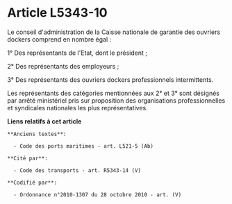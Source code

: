 # Article L5343-10

Le conseil d'administration de la Caisse nationale de garantie des ouvriers dockers comprend en nombre égal :

1° Des représentants de l'Etat, dont le président ;

2° Des représentants des employeurs ;

3° Des représentants des ouvriers dockers professionnels intermittents.

Les représentants des catégories mentionnées aux 2° et 3° sont désignés par arrêté ministériel pris sur proposition des
organisations professionnelles et syndicales nationales les plus représentatives.

**Liens relatifs à cet article**

	**Anciens textes**:

	  - Code des ports maritimes - art. L521-5 (Ab)

	**Cité par**:

	  - Code des transports - art. R5343-14 (V)

	**Codifié par**:

	  - Ordonnance n°2010-1307 du 28 octobre 2010 - art. (V)
